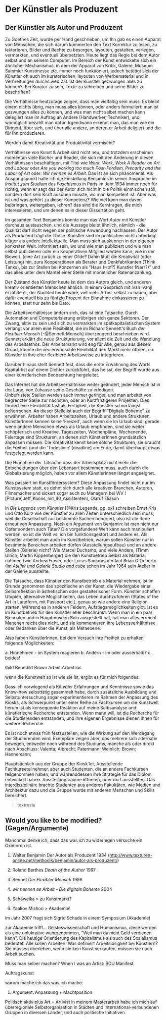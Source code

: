 # Der Künstler als Produzent

## Der Künstler als Autor und Produzent 

Zu Goethes Zeit, wurde per Hand geschrieben, um Ihn gab es einen Apparat von Menschen, die sich darum kümmerten den Text Korrektur zu lesen, 
zu lektorieren, Bilder und Rechte zu besorgen, layouten, gestalten, verlegen, vermarkten, und eventuell übersetzten. Heute liegt das Regie bei 
dem Autor selbst und an seinem Computer. Im Bereich der Kunst entwickelte sich ein ähnlicher Mechanismus, in dem der Apparat von Kritik, Galerie, Museum 
Sammler Kunstmesse etc. immer noch funktioniert, jedoch betätigt sich der Künstler oft auch im kuratorischen, layouten von Werbematerial und in 
Verbreitungen durchs web 2.0. Ist der Künstler gezwungen alles zu können?: Ein Kurator zu sein, Texte zu schreiben und seine Bilder zu beschriften?

Die Verhältnisse heutzutage zeigen, dass man vielfältig sein muss. Es bleibt einem nichts übrig, man muss alles können, oder anders formuliert: 
man ist gezwungen alles zu können, und was man nicht selbst machen kann delegiert man im Auftrag an Andere (Handwerker, Techniker), und womöglich 
bezahlt man dafür. Irgendwann erkennt man, das man wie ein Dirigent, über sich, und über alle andere, an deren er Arbeit deligiert und die für Ihn produzieren.
 
Werden damit Kreativität und Produktivität vermischt?

Verhältnisse von Kunst & Arbeit sind nicht neu, und trotzdem erscheinen momentan viele Bücher und Reader, die sich mit den Änderung in diesen Verhältnissen 
beschäftigen, mit Titel wie *Work, Work, Work A Reader on Art and Labour* oder *Are you working too much Post-Fordism, 
Precarity and the Labor of Art* oder: *Wir nennen es Arbeit*. Das ist an sich phänomenal. Als Ausgangspunkt halte ich die Einstellung Benjamins in seiner 
Ansprache im *Institut zum Studium des Faschismus* in Paris im Jahr 1934 immer noch für richtig, wenn er sagt das der Autor sich nicht in die Politik 
einmischen soll, sondern dort sein Kraft ausüben müsste, wo man kompetent ist. Aber was ist und was gehört zu dieser Kompetenz? Wie viel kann 
man davon beibringen, weitergeben, lehren? das sind die Kernfragen, die mich interessieren, und um denen es in dieser Dissertation geht. 

Im gesamten Text Benjamins konnte man das Wort *Autor* mit Künstler durchaus austauschen, und die Aussage bleibt ähnlich, nämlich - 
die Qualität darf nicht wegen der politische Anwendung nachlassen. Der Autor als Produzent trägt die These: Künstler sind im politischen 
nicht unbedingt klüger als andere Intellektuelle. Man muss sich auskennen in der eigenen konkreten Welt. Informiert sein, wo und wie man
publiziert und wie man selbst publizieren oder ein Kooperativen Mitglied werden kann, wie in der Biowelt. (eine Art zurück zu einer Gilde? Dahin 
läuft die Kreativität (oder Leistung) hin, zuru Kooperationen als Berater und Denkfabrikanten (Think Tanks), bis zur Stellen bei Konzernen 
als "Haus (Hof?) Kunstler (Narr?)" und das alles unter dem Mantel einer Stelle mit monatlicher Ratenanzahlung. 

Der Zustand des Künstler heute ist dem des Autors gleich, und anderen kreativ orientierten Menschen ähnlich. In einem Gespräch mit Ivan Ivanji erzählte er, 
der Nachteil heute wäre, viel mehr Arbeit selbst zu haben, aber dafür eventuell bis zu fünfzig Prozent der Einnahme einkassieren zu können, statt 
nur zehn bis Dato.

Die Arbeitsverhältnisse ändern sich, das ist eine Tatsache. Durch Automation und Computerisierung erübrigen sich ganze Sektoren.
Der Zwang, aktiv zu sein und sich zu vermarkten im spätkapitalistischen System verlangt vor allem eine Flexibilität, die im 
Richard Sennett's Buch *der Flexibler Mensch* [-@Sennett:Mensch] überzeugend beschrieben wird. Sennett erklärt die neue 
Strukturierung, vor allem die Zeit und die Wandlung des Arbeitsethos. Der Arbeitsmarkt wird eng für Alle, genau aus diesem Grund, 
könnte die neu erwünschte Flexibilität den Markt mehr öffnen, um Künstler in ihre eher flexiblere Arbeitsweise zu integrieren. 

Darüber hinaus stellt Sennett fest, dass die erste Erwähnung des Worts Kapital-list auf einem Dichter zurückführt, das heisst, der Begriff 
wurde aus einer künstlerischen Beobachtung hergeleitet. 

Das Internet hat die Arbeitsverhältnisse weiter geändert, jeder Mensch ist in der Lage, von Zuhause seine Geschäfte zu erledigen.  
Unbefristete Stellen werden auch immer geringer, und man arbeitet von begrenzter Stelle zur nächsten, oder an Kurzfristigeren Projekten. Dies 
fördert eine Flexibilität fast als Fertigkeit, die Künstler schon längst beherrschen. An dieser Stelle ist auch der Begriff "Digitale Boheme" zu erwähnen. 
Arbeiter haben Arbeitszeiten, Urlaub und andere Strukturen, KünstlerInnen kennen keine 'Freizeit', auch wenn sie im Urlaub sind, gerade wenn andere Menschen 
etwas als Urlaub empfinden, sind sie weiter schöpferisch und Kreative. Tageszeiten, Wochenpläne, Wochenende, Feiertage sind Strukturen, 
an denen sich KünstlerInnen grundsätzlich anpassen müssen. Die Kreativität kennt keine solche Strukturen, sie braucht die Freiheit 
(und die 'Todeslinie' (deadline) am Ende, damit überhaupt etwas festgelegt werden kann.

Die Hinnahme der Tatsache dass der Arbeitsplatz nicht mehr die Entscheidungen über den Lebensort bestimmen muss, auch durch die 
Globalisierung möglich, haben vor allem KünstlerInnen längst angeeignet. 

Was passiert im Kunstfördersystem? Diese Anpassung findet nicht nur im Kunstsystem statt, es dehnt sich durch alle kreativen 
Branchen, Autoren, Filmemacher und sickert sogar auch zu Managern bei WV ![Picture]Jeff_Koons_mit_80_Assistenten), Olaruf Eliason

In *Die Legende vom Künstler* [@Kris:Legende, pp. xx] schreiben Ernst Kris und Otto Kurz wie der Künstler zu allen Zeiten unterschiedlich sein muss, 
weil die Gesellschaft nur bestimmte Sachen honoriert, also ist die Rede erneut von Anpassung. Noch ein Argument von Benjamin: Ist man nicht nur Opfer 
sondern auch Täter? Die vorgefundene Welt kann auch manipuliert werden, so ist die Welt vs. ich bin funktionsgestört und ändere es.
Als Künstler arbeitet man auch im Kunstbetrieb, warum sollen Künstler nur in bestimmte Bereichen arbeiten dürfen (Ausstellungsaufbau) und an andere Stellen 
(Galerie) nicht? Wie Marcel Duchamp, und viele Andere, (Timm Ulrich; Martin Kippenberger) die den Kunstbetrieb Selbst als Material nahmen 
(wie Andrea Fraser, oder Lucas Samaras der laut Brian O'Doherty (im *Atelier und Galerie Studio and cube* schon im Jahr 1964 sein Atelier in der 
Galerie ausstellte. 

Die Tatsache, dass Künstler den Kunstbetrieb als Material nehmen, ist im Grunde genommen das spezifische an der Kunst, die Wiedergabe einer 
Selbsreflektion in ästhetischen oder gestalterischer Form. Künstler schaffen Utopien, alternative Möglichkeiten, das Leben durchzuführen (States 
of the Art in Landform, mit Passport etc.), genau so wie andere eine Religion starten. Während es in anderen Feldern, Aufstiegsmöglichkeiten gibt, 
ist es im Kunstbetrieb für den Künstler eher beschränkt. Wenn man in ein paar Biennalen und in Hauptmuseen Solo ausgestellt hat, hat man alles 
erreicht. Manchen reicht dies nicht, und sie kommentieren ihre Lebensverhältnisse oder Gedanken über die Kunst, als Metaebene.

Also haben KünstlerInnen, bei dem Versuch ihre Freiheit zu erhalten folgende Möglichkeiten:

a. Hinnehmen - im System reagieren
b. Andern - im oder ausserhalb?
c. beides!

!bild Benedikt Brown Arbeit Arbeit los


wenn die Kunstwelt so ist wie sie ist, ergibt es für mich folgendes:

Dass ich vorwiegend als Künstler Erfahrungen und Kenntnisse sowie das Know-how selbsttätig gesammelt habe, durch zusätzliche Ausbildung 
und Selbstuntersuchung sogar experimentieren im Rahmen der Anpassung
des Kiosks, als Schwerpunkt unter einer Reihe an Fachkursen um die Kunstwelt herum ist als konsequente Reaktion auf meine Selbsanalyse und 
künstlerische Recherche entstanden. Wenn mann will, ist die Recherche für die Studierenden entstanden, und ihre eigenen Ergebnisse dienen 
ihnen für weitere Recherche. 

Es ist noch etwas früh festzustellen, wie die Wirkung auf den Werdegang der Studierenden wird. Exemplare zeigen aber, 
das mehrere sich alternativ bewegen, entweder noch während des Studiums, manche als oder direkt nach Abschluss:
Valenta; Albrecht; Patermann; Weinlich; Brown; Hannemann; 

Hauptsächlich aus der Gruppe der Kiosk'ler, Ausstellende Fachkurseteilnehmer, aber auch
Studenten, die an andere Fachkursen teilgenommen haben, und währenddessen ihre Strategie für das Diplom entwickelt haben. 
Ausstellungsräume öffneten, oder dort ausstellten. Das interdisziplinäre brachte Studenten aus anderen Fakultäten, wie Medien und Architektur 
dazu und die Gruppe wurde mit anderen Menschen und Skills bereichert.


 > textreste

## Would you like to be modified? (Gegen/Argumente) 

Manchmal denke ich, dass das was ich zu widerlegen versuche ein Oximoron ist.

1. Walter Benjamin Der Autor als Produzent 1934 (http://www.texturen-online.net/methodik/benjamin/autor-als-produzent/)
1. Roland Barthes *Death of the Author* 1967
1. Sennet *Der Flexibler Mensch* 1998
1. *wir nennen es Arbeit - Die digitale Boheme* 2004

1. Schawelka > zu Kunstmarkt?
1. Yaakov Mishori > Akademie!

im Jahr 2007 fragt sich Sigrid Schade in einem Symposium  (Akademie)

zur Akademie trifft... Geisteswissenschaft und Humanismus, diese werden als eine unlukrative wahrgenommen, "Weil man da nicht Geld verdienen kann". 
Die heutige Orientierung des Kapitalismus als auch des Sozialismus bedeutet, Alle sollen Arbeiten. Was definiert Arbeitslosigkeit 
bei Künstlern? Sie müssen überleben, wenn sie kein Kunst verkaufen, müssen sie nach Arbeit suchen. 

Muss man selber machen?
When I was an Artist: BDU Manifest.

Auftragskunst

warum mache ich das was ich mache:
1. Argument: Anpassung + Machtposition

Politisch aktiv plus Art = Artivist
in meinem Masterarbeit habe ich mich auf 
überregionale Selbstorganisation in Städten und international-verbundenen Gruppen in diversen Länder, und auch politische Initiativen
